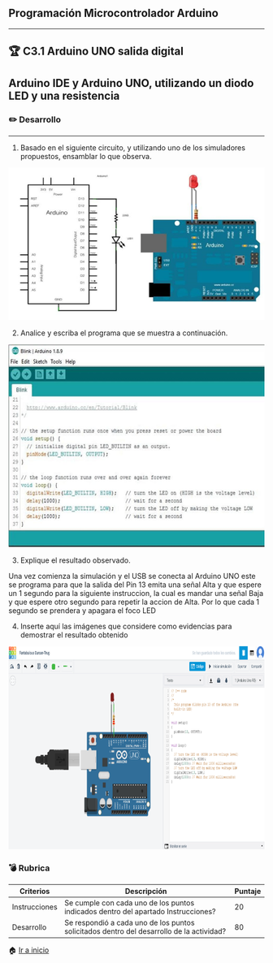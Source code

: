 ## Programación Microcontrolador Arduino
---
## :trophy: C3.1 Arduino UNO salida digital
## Arduino IDE y Arduino UNO, utilizando un diodo LED y una resistencia

### :pencil2: Desarrollo
---


1. Basado en el siguiente circuito, y utilizando uno de los simuladores propuestos, ensamblar lo que observa.

<p align="left">
        <img alt="ArduinoEjemplo" src="https://github.com/JavieRM3N/SistemasProgramables/blob/main/img/C3.1ArduinoDigitalEjemplo.png?raw=true" 
        width=600 height=300>
    </p>

2. Analice y escriba el programa que se muestra a continuación.

<p align="left">
        <img alt="ArduinoCodigo" src="https://github.com/JavieRM3N/SistemasProgramables/blob/main/img/C3.1ArduinoDigitalCodigo.png?raw=true" 
        width=600 height=400>
    </p>


3. Explique el resultado observado.

Una vez comienza la simulación y el USB se conecta al Arduino UNO este se programa para que la salida del Pin 13 emita una señal Alta y que espere un 1 segundo para la siguiente instruccion, la cual es mandar una señal Baja y que espere otro segundo para repetir la accion de Alta.
Por lo que cada 1 segundo se prendera y apagara el foco LED

4. Inserte aquí las imágenes que considere como evidencias para demostrar el resultado obtenido


<p align="left">
        <img alt="Arduino" src="https://github.com/JavieRM3N/SistemasProgramables/blob/main/img/C3.1ArduinoDigital.png?raw=true" 
        width=600 height=400>
    </p>

### :bomb: Rubrica

| Criterios     | Descripción                                                                                  | Puntaje |
| ------------- | -------------------------------------------------------------------------------------------- | ------- |
| Instrucciones | Se cumple con cada uno de los puntos indicados dentro del apartado Instrucciones?            | 20 |
| Desarrollo    | Se respondió a cada uno de los puntos solicitados dentro del desarrollo de la actividad?     | 80      |

:house: [Ir a inicio](https://github.com/JavieRM3N/SistemasProgramables)